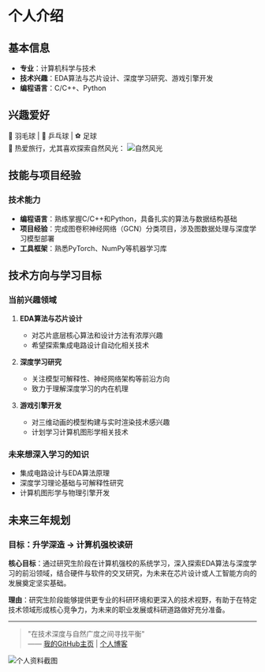 # 个人介绍

## 基本信息
- **专业**：计算机科学与技术
- **技术兴趣**：EDA算法与芯片设计、深度学习研究、游戏引擎开发
- **编程语言**：C/C++、Python

## 兴趣爱好
🏸 羽毛球 | 🏓 乒乓球 | ⚽ 足球  
🌄 热爱旅行，尤其喜欢探索自然风光：
![自然风光](https://example.com/scenery.jpg)

## 技能与项目经验
### 技术能力
- **编程语言**：熟练掌握C/C++和Python，具备扎实的算法与数据结构基础
- **项目经验**：完成图卷积神经网络（GCN）分类项目，涉及图数据处理与深度学习模型部署
- **工具框架**：熟悉PyTorch、NumPy等机器学习库

## 技术方向与学习目标
### 当前兴趣领域
1. **EDA算法与芯片设计**  
   - 对芯片底层核心算法和设计方法有浓厚兴趣
   - 希望探索集成电路设计自动化相关技术

2. **深度学习研究**  
   - 关注模型可解释性、神经网络架构等前沿方向
   - 致力于理解深度学习的内在机理

3. **游戏引擎开发**  
   - 对三维动画的模型构建与实时渲染技术感兴趣
   - 计划学习计算机图形学相关技术

### 未来想深入学习的知识
- 集成电路设计与EDA算法原理
- 深度学习理论基础与可解释性研究
- 计算机图形学与物理引擎开发

## 未来三年规划
### 目标：升学深造 → 计算机强校读研

**核心目标**：通过研究生阶段在计算机强校的系统学习，深入探索EDA算法与深度学习的前沿领域，结合硬件与软件的交叉研究，为未来在芯片设计或人工智能方向的发展奠定坚实基础。

**理由**：研究生阶段能够提供更专业的科研环境和更深入的技术视野，有助于在特定技术领域形成核心竞争力，为未来的职业发展或科研道路做好充分准备。

---

> "在技术深度与自然广度之间寻找平衡"  
> —— [我的GitHub主页](https://github.com/your-profile) | [个人博客](https://your-blog.com)

![个人资料截图](https://example.com/profile-screenshot.png)